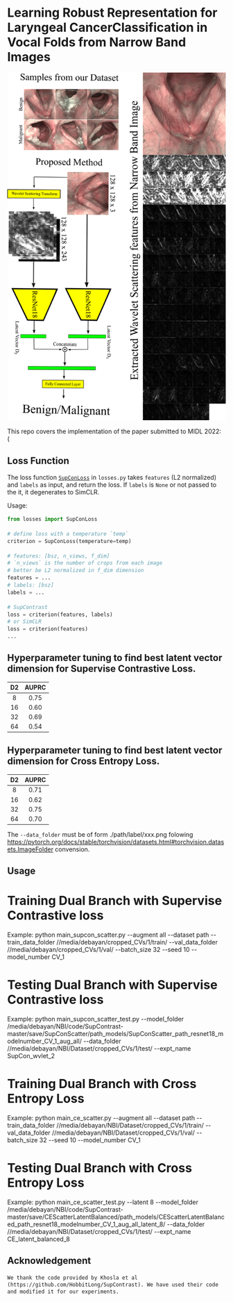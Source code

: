 # Learning Robust Representation for Laryngeal CancerClassification in Vocal Folds from Narrow Band Images
<p align="center">
  <img src="figures/all.png" width="700">
</p>

This repo covers the implementation of the paper submitted to MIDL 2022:  
(
## Loss Function
The loss function [`SupConLoss`](https://github.com/HobbitLong/SupContrast/blob/master/losses.py#L11) in `losses.py` takes `features` (L2 normalized) and `labels` as input, and return the loss. If `labels` is `None` or not passed to the it, it degenerates to SimCLR.

Usage:
```python
from losses import SupConLoss

# define loss with a temperature `temp`
criterion = SupConLoss(temperature=temp)

# features: [bsz, n_views, f_dim]
# `n_views` is the number of crops from each image
# better be L2 normalized in f_dim dimension
features = ...
# labels: [bsz]
labels = ...

# SupContrast
loss = criterion(features, labels)
# or SimCLR
loss = criterion(features)
...
```

## Hyperparameter tuning to find best latent vector dimension for Supervise Contrastive Loss. 

|D2 | AUPRC|
:----:|:---:|
| 8  | 0.75 | 
| 16 | 0.60 | 
| 32 | 0.69 | 
| 64 | 0.54 | 


## Hyperparameter tuning to find best latent vector dimension for Cross Entropy Loss.

|D2 | AUPRC|
:----:|:---:|
| 8  | 0.71 | 
| 16 | 0.62 | 
| 32 | 0.75 | 
| 64 | 0.70 | 


The `--data_folder` must be of form ./path/label/xxx.png folowing https://pytorch.org/docs/stable/torchvision/datasets.html#torchvision.datasets.ImageFolder convension.


## Usage

# Training Dual Branch with Supervise Contrastive loss
Example:
python main_supcon_scatter.py --augment all --dataset path --train_data_folder //media/debayan/cropped_CVs/1/train/ --val_data_folder //media/debayan/cropped_CVs/1/val/ --batch_size 32 --seed 10 --model_number CV_1

# Testing Dual Branch with Supervise Contrastive loss
Example:
python main_supcon_scatter_test.py   --model_folder /media/debayan/NBI/code/SupContrast-master/save/SupConScatter/path_models/SupConScatter_path_resnet18_modelnumber_CV_1_aug_all/ --data_folder //media/debayan/NBI/Dataset/cropped_CVs/1/test/ --expt_name SupCon_wvlet_2

# Training Dual Branch with Cross Entropy Loss
Example:
python main_ce_scatter.py --augment all --dataset path --train_data_folder //media/debayan/NBI/Dataset/cropped_CVs/1/train/ --val_data_folder //media/debayan/NBI/Dataset/cropped_CVs/1/val/ --batch_size 32 --seed 10 --model_number CV_1

# Testing Dual Branch with Cross Entropy Loss
Example:
python main_ce_scatter_test.py --latent 8 --model_folder /media/debayan/NBI/code/SupContrast-master/save/CEScatterLatentBalanced/path_models/CEScatterLatentBalanced_path_resnet18_modelnumber_CV_1_aug_all_latent_8/ --data_folder //media/debayan/NBI/Dataset/cropped_CVs/1/test/ --expt_name CE_latent_balanced_8




## Acknowledgement
```
We thank the code provided by Khosla et al (https://github.com/HobbitLong/SupContrast). We have used their code and modified it for our experiments. 

```
